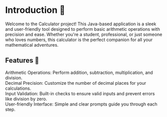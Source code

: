 # Introduction 🌟

Welcome to the Calculator project! This Java-based application is a sleek and user-friendly tool designed to perform basic arithmetic operations with precision and ease. Whether you're a student, professional, or just someone who loves numbers, this calculator is the perfect companion for all your mathematical adventures.  
## Features 🚀

Arithmetic Operations: Perform addition, subtraction, multiplication, and division.  
Decimal Precision: Customize the number of decimal places for your calculations.  
Input Validation: Built-in checks to ensure valid inputs and prevent errors like division by zero.  
User-friendly Interface: Simple and clear prompts guide you through each step.  